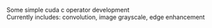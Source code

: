 Some simple cuda c operator development       
Currently includes: convolution, image grayscale, edge enhancement
